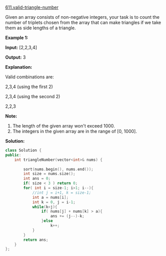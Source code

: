[611.valid-triangle-number](https://leetcode.com/problems/valid-triangle-number/)  

Given an array consists of non-negative integers, your task is to count the number of triplets chosen from the array that can make triangles if we take them as side lengths of a triangle.

**Example 1:**  

  
**Input:** \[2,2,3,4\]
  
**Output:** 3
  
**Explanation:**
  
Valid combinations are: 
  
2,3,4 (using the first 2)
  
2,3,4 (using the second 2)
  
2,2,3
  

**Note:**  

1.  The length of the given array won't exceed 1000.
2.  The integers in the given array are in the range of \[0, 1000\].  



**Solution:**  

```cpp
class Solution {
public:
    int triangleNumber(vector<int>& nums) {
        
        sort(nums.begin(), nums.end());
        int size = nums.size();
        int ans = 0;
        if( size < 3 ) return 0;
        for( int i = size-1; i>1; i--){
            //int j = i+1, k = size-1;
            int a = nums[i];
            int k = 0, j = i-1;
            while(k<j){
                if( nums[j] + nums[k] > a){
                    ans += (j--)-k;
                }else
                    k++;
            }
        }
        return ans;
    }
};
```
      